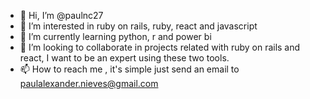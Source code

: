 - 👋 Hi, I’m @paulnc27
- 👀 I’m interested in ruby on rails, ruby, react and javascript
- 🌱 I’m currently learning python, r and power bi
- 💞️ I’m looking to collaborate in projects related with ruby on rails and react, I want to be an expert using these two tools. 
- 📫 How to reach me , it's simple just send an email to paulalexander.nieves@gmail.com

<!---
paulnc27/paulnc27 is a ✨ special ✨ repository because its `README.md` (this file) appears on your GitHub profile.
You can click the Preview link to take a look at your changes.
--->
